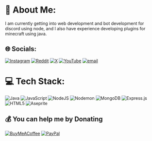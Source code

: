 # 💫 About Me:
I am currently getting into web development and bot development for discord using node, and I also have experience developing plugins for minecraft using java.


## 🌐 Socials:
[![Instagram](https://img.shields.io/badge/Instagram-%23E4405F.svg?logo=Instagram&logoColor=white)](https://instagram.com/https://www.instagram.com/andreslancheros2004/) [![Reddit](https://img.shields.io/badge/Reddit-%23FF4500.svg?logo=Reddit&logoColor=white)](https://reddit.com/user/MrLonjas) [![X](https://img.shields.io/badge/X-black.svg?logo=X&logoColor=white)](https://x.com/AndresCocheros) [![YouTube](https://img.shields.io/badge/YouTube-%23FF0000.svg?logo=YouTube&logoColor=white)](https://youtube.com/@YesImThePig) [![email](https://img.shields.io/badge/Email-D14836?logo=gmail&logoColor=white)](mailto:gameslonjas@gmail.com) 

# 💻 Tech Stack:
![Java](https://img.shields.io/badge/java-%23ED8B00.svg?style=flat&logo=openjdk&logoColor=white) ![JavaScript](https://img.shields.io/badge/javascript-%23323330.svg?style=flat&logo=javascript&logoColor=%23F7DF1E) ![NodeJS](https://img.shields.io/badge/node.js-6DA55F?style=flat&logo=node.js&logoColor=white) ![Nodemon](https://img.shields.io/badge/NODEMON-%23323330.svg?style=flat&logo=nodemon&logoColor=%BBDEAD) ![MongoDB](https://img.shields.io/badge/MongoDB-%234ea94b.svg?style=flat&logo=mongodb&logoColor=white) ![Express.js](https://img.shields.io/badge/express.js-%23404d59.svg?style=flat&logo=express&logoColor=%2361DAFB) ![HTML5](https://img.shields.io/badge/html5-%23E34F26.svg?style=flat&logo=html5&logoColor=white) ![Aseprite](https://img.shields.io/badge/Aseprite-FFFFFF?style=flat&logo=Aseprite&logoColor=#7D929E)

  ## 💰 You can help me by Donating
  [![BuyMeACoffee](https://img.shields.io/badge/Buy%20Me%20a%20Coffee-ffdd00?style=for-the-badge&logo=buy-me-a-coffee&logoColor=black)](https://buymeacoffee.com/mrlonjas) [![PayPal](https://img.shields.io/badge/PayPal-00457C?style=for-the-badge&logo=paypal&logoColor=white)](https://paypal.me/Lancheros770) 

  
<!-- Proudly created with GPRM ( https://gprm.itsvg.in ) -->

